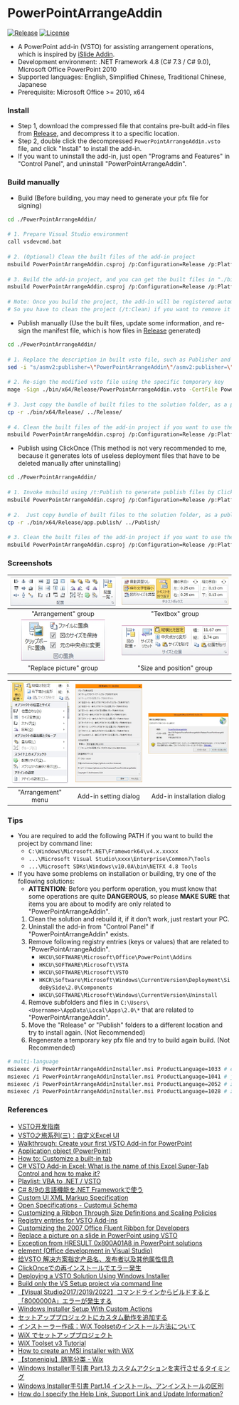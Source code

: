 # PowerPointArrangeAddin

[![Release](https://img.shields.io/github/v/release/Aoi-hosizora/PowerPointArrangeAddin)](https://github.com/Aoi-hosizora/PowerPointArrangeAddin/releases)
[![License](https://img.shields.io/badge/license-mit-blue.svg)](./LICENSE)

+ A PowerPoint add-in (VSTO) for assisting arrangement operations, which is inspired by [iSlide Addin](https://www.islide.cc/).
+ Development environment: .NET Framework 4.8 (C# 7.3 / C# 9.0), Microsoft Office PowerPoint 2010
+ Supported languages: English, Simplified Chinese, Traditional Chinese, Japanese
+ Prerequisite: Microsoft Office >= 2010, x64

### Install

+ Step 1, download the compressed file that contains pre-built add-in files from [Release](https://github.com/Aoi-hosizora/PowerPointArrangeAddin/releases), and decompress it to a specific location.
+ Step 2, double click the decompressed `PowerPointArrangeAddin.vsto` file, and click "Install" to install the add-in.
+ If you want to uninstall the add-in, just open "Programs and Features" in "Control Panel", and uninstall "PowerPointArrangeAddin".

### Build manually

+ Build (Before building, you may need to generate your pfx file for signing)

```bash
cd ./PowerPointArrangeAddin/

# 1. Prepare Visual Studio environment
call vsdevcmd.bat

# 2. (Optional) Clean the built files of the add-in project
msbuild PowerPointArrangeAddin.csproj /p:Configuration=Release /p:Platform=x64 /t:Clean

# 3. Build the add-in project, and you can get the built files in "./bin/x64/Release/"
msbuild PowerPointArrangeAddin.csproj /p:Configuration=Release /p:Platform=x64

# Note: Once you build the project, the add-in will be registered automatically. 
# So you have to clean the project (/t:Clean) if you want to remove it from registry.
```

+ Publish manually (Use the built files, update some information, and re-sign the manifest file, which is how files in [Release](https://github.com/Aoi-hosizora/PowerPointArrangeAddin/releases) generated)

```bash
cd ./PowerPointArrangeAddin/

# 1. Replace the description in built vsto file, such as Publisher and SupportUrl
sed -i "s/asmv2:publisher=\"PowerPointArrangeAddin\"/asmv2:publisher=\"AoiHosizora\" asmv2:supportUrl=\"https:\/\/github.com\/Aoi-hosizora\/PowerPointArrangeAddin\"/" ./bin/x64/Release/PowerPointArrangeAddin.vsto

# 2. Re-sign the modified vsto file using the specific temporary key
mage -Sign ./bin/x64/Release/PowerPointArrangeAddin.vsto -CertFile PowerPointArrangeAddin_TemporaryKey.pfx -Password xxx

# 3. Just copy the bundle of built files to the solution folder, as a published folder "./Release/"
cp -r ./bin/x64/Release/ ../Release/

# 4. Clean the built files of the add-in project if you want to use the published vsto file to install
msbuild PowerPointArrangeAddin.csproj /p:Configuration=Release /p:Platform=x64 /t:Clean
```

+ Publish using ClickOnce (This method is not very recommended to me, because it generates lots of useless deployment files that have to be deleted manually after uninstalling)

```bash
cd ./PowerPointArrangeAddin/

# 1. Invoke msbuild using /t:Publish to generate publish files by ClickOnce
msbuild PowerPointArrangeAddin.csproj /p:Configuration=Release /p:Platform=x64 /p:BootstrapperEnabled=false /t:Publish

# 2.  Just copy bundle of built files to the solution folder, as a published folder "./Publish/"
cp -r ./bin/x64/Release/app.publish/ ../Publish/

# 3. Clean the built files of the add-in project if you want to use the published vsto file to install
msbuild PowerPointArrangeAddin.csproj /p:Configuration=Release /p:Platform=x64 /t:Clean
```

### Screenshots

| ![screenshot1](./assets/screenshot1.jpg) | ![screenshot2](./assets/screenshot2.jpg) |
|:--:|:--:|
| "Arrangement" group | "Textbox" group |
| ![screenshot3](./assets/screenshot3.jpg) | ![screenshot4](./assets/screenshot4.jpg) |
| "Replace picture" group | "Size and position" group |

| ![screenshot5](./assets/screenshot5.jpg) | ![screenshot6](./assets/screenshot6.jpg) | ![screenshot7](./assets/screenshot7.jpg) |
|:--:|:--:|:--:|
| "Arrangement" menu | Add-in setting dialog | Add-in installation dialog |

### Tips

+ You are required to add the following PATH if you want to build the project by command line:
    + `C:\Windows\Microsoft.NET\Framework64\v4.x.xxxxx`
    + `...\Microsoft Visual Studio\xxxx\Enterprise\Common7\Tools`
    + `...\Microsoft SDKs\Windows\v10.0A\bin\NETFX 4.8 Tools`
+ If you have some problems on installation or building, try one of the following solutions:
    + **ATTENTION**: Before you perform operation, you must know that some operations are quite **DANGEROUS**, so please **MAKE SURE** that items you are about to modify are only related to "PowerPointArrangeAddin".
    1. Clean the solution and rebuild it, if it don't work, just restart your PC.
    2. Uninstall the add-in from "Control Panel" if "PowerPointArrangeAddin" exists.
    3. Remove following registry entries (keys or values) that are related to "PowerPointArrangeAddin".
        + `HKCU\SOFTWARE\Microsoft\Office\PowerPoint\Addins`
        + `HKCU\SOFTWARE\Microsoft\VSTA`
        + `HKCU\SOFTWARE\Microsoft\VSTO`
        + `HKCR\Software\Microsoft\Windows\CurrentVersion\Deployment\SideBySide\2.0\Components`
        + `HKCU\SOFTWARE\Microsoft\Windows\CurrentVersion\Uninstall`
    4. Remove subfolders and files in `C:\Users\<Username>\AppData\Local\Apps\2.0\*` that are related to "PowerPointArrangeAddin".
    5. Move the "Release" or "Publish" folders to a different location and try to install again. (Not Recommended)
    6. Regenerate a temporary key pfx file and try to build again build. (Not Recommended)

```sh
# multi-language
msiexec /i PowerPointArrangeAddinInstaller.msi ProductLanguage=1033 # en-US
msiexec /i PowerPointArrangeAddinInstaller.msi ProductLanguage=1041 # ja-JP
msiexec /i PowerPointArrangeAddinInstaller.msi ProductLanguage=2052 # zh-CN
msiexec /i PowerPointArrangeAddinInstaller.msi ProductLanguage=1028 # zh-TW
```

### References

+ [VSTO开发指南](https://blog.csdn.net/fuhanghang/article/details/101533271)
+ [VSTO之旅系列(三)：自定义Excel UI](https://blog.51cto.com/learninghard/1144298)
+ [Walkthrough: Create your first VSTO Add-in for PowerPoint](https://learn.microsoft.com/en-us/visualstudio/vsto/walkthrough-creating-your-first-vsto-add-in-for-powerpoint)
+ [Application object (PowerPoint)](https://learn.microsoft.com/en/office/vba/api/powerpoint.application)
+ [How to: Customize a built-in tab](https://github.com/MicrosoftDocs/visualstudio-docs/blob/main/docs/vsto/how-to-customize-a-built-in-tab.md)
+ [C# VSTO Add-in Excel: What is the name of this Excel Super-Tab Control and how to make it?](https://stackoverflow.com/questions/61189402/c-sharp-vsto-add-in-excel-what-is-the-name-of-this-excel-super-tab-control-and)
+ [Playlist: VBA to .NET / VSTO](https://www.youtube.com/playlist?list=PLo0aMPtFIFDqaRyd0KZ0DLXFD3rfhI4SU)
+ [C# 8/9の言語機能を.NET Frameworkで使う](https://qiita.com/kenichiuda/items/fada6068ea265fd6a389)
+ [Custom UI XML Markup Specification](https://learn.microsoft.com/en-us/openspecs/office_standards/ms-customui/31f152d6-2a5d-4b50-a867-9dbc6d01aa43)
+ [Open Specifications - Customui Schema](https://learn.microsoft.com/en-us/openspecs/office_standards/ms-customui/5f3e35d6-70d6-47ee-9e11-f5499559f93a)
+ [Customizing a Ribbon Through Size Definitions and Scaling Policies](https://learn.microsoft.com/en-us/windows/win32/windowsribbon/windowsribbon-templates)
+ [Registry entries for VSTO Add-ins](https://learn.microsoft.com/en-us/visualstudio/vsto/registry-entries-for-vsto-add-ins)
+ [Customizing the 2007 Office Fluent Ribbon for Developers](https://learn.microsoft.com/en-us/previous-versions/office/developer/office-2007/aa338202(v=office.12))
+ [Replace a picture on a slide in PowerPoint using VSTO](https://stackoverflow.com/questions/76696349/replace-a-picture-on-a-slide-in-powerpoint-using-vsto)
+ [Exception from HRESULT 0x800A01A8 in PowerPoint solutions](https://www.add-in-express.com/creating-addins-blog/exception-hresult-0x800a01a8/)
+ [<customization> element (Office development in Visual Studio)](https://learn.microsoft.com/en-us/visualstudio/vsto/customization-element-office-development-in-visual-studio?view=vs-2019)
+ [给VSTO 解决方案指定产品名、发布者以及其他属性信息](https://www.cnblogs.com/monster1799/p/1310866.html)
+ [ClickOnceでの再インストールでエラー発生](https://blog.regrex.jp/2016/09/02/post-972/)
+ [Deploying a VSTO Solution Using Windows Installer](https://learn.microsoft.com/en-us/visualstudio/vsto/deploying-a-vsto-solution-by-using-windows-installer?view=vs-2022)
+ [Build only the VS Setup project via command line](https://stackoverflow.com/questions/12233780/build-only-the-vs-setup-project-via-command-line)
+ [【Visual Studio2017/2019/2022】コマンドラインからビルドすると「8000000A」エラーが発生する](https://juraku-software.net/visual-studio2017-command-build-8000000a-error/)
+ [Windows Installer Setup With Custom Actions](https://www.c-sharpcorner.com/UploadFile/87ad51/3/)
+ [セットアッププロジェクトにカスタム動作を追加する](https://www.softech.co.jp/mm_230201_tr.htm)
+ [インストーラー作成：WiX Toolsetのインストール方法について](https://office54.net/python/app/installer-make-wix)
+ [WiX でセットアッププロジェクト](https://qiita.com/hiro_t/items/2b51ec2d495eb31a07b0)
+ [WiX Toolset v3 Tutorial](https://www.firegiant.com/docs/wix/v3/tutorial/)
+ [How to create an MSI installer with WiX](https://www.advancedinstaller.com/versus/wix-toolset/create-msi-installer-with-wix.html)
+ [【stoneniqiu】随笔分类 - Wix](https://www.cnblogs.com/stoneniqiu/category/522235.html)
+ [Windows Installer手引書 Part.13 カスタムアクションを実行させるタイミング](https://qiita.com/tohshima/items/8d1d7e702d58dc1429d2)
+ [Windows Installer手引書 Part.14 インストール、アンインストールの区別](https://qiita.com/tohshima/items/72d1e7602a48055c55f5)
+ [How do I specify the Help Link, Support Link and Update Information?](https://stackoverflow.com/questions/7052120/how-do-i-specify-the-help-link-support-link-and-update-information)
